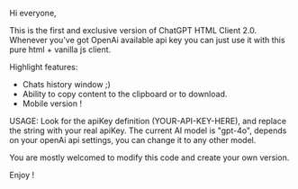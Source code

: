 Hi everyone,

This is the first and exclusive version of ChatGPT HTML Client 2.0.
Whenever you've got OpenAi available api key you can just use it with this pure html + vanilla js client.

Highlight features:
* Chats history window ;)
* Ability to copy content to the clipboard or to download.
* Mobile version !

USAGE:
Look for the apiKey definition (YOUR-API-KEY-HERE), and replace the string with your real apiKey.
The current AI model is "gpt-4o", depends on your openAi api settings, you can change it to any other model.

You are mostly welcomed to modify this code and create your own version.

Enjoy !
